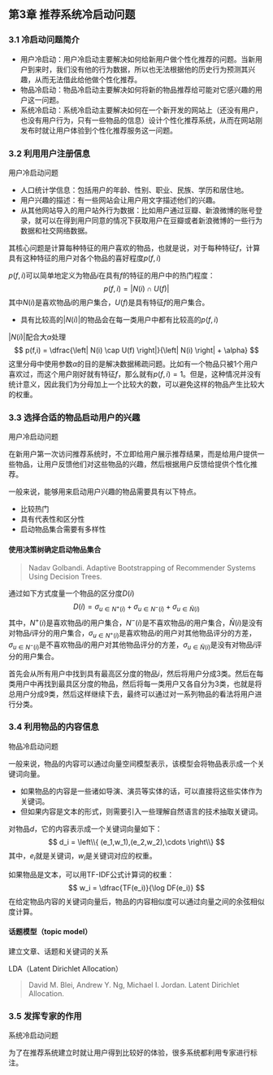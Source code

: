 ## 第3章 推荐系统冷启动问题

### 3.1 冷启动问题简介

- 用户冷启动：用户冷启动主要解决如何给新用户做个性化推荐的问题。当新用户到来时，我们没有他的行为数据，所以也无法根据他的历史行为预测其兴趣，从而无法借此给他做个性化推荐。
- 物品冷启动：物品冷启动主要解决如何将新的物品推荐给可能对它感兴趣的用户这一问题。
- 系统冷启动：系统冷启动主要解决如何在一个新开发的网站上（还没有用户，也没有用户行为，只有一些物品的信息）设计个性化推荐系统，从而在网站刚发布时就让用户体验到个性化推荐服务这一问题。

### 3.2 利用用户注册信息

用户冷启动问题

- 人口统计学信息：包括用户的年龄、性别、职业、民族、学历和居住地。
- 用户兴趣的描述：有一些网站会让用户用文字描述他们的兴趣。
- 从其他网站导入的用户站外行为数据：比如用户通过豆瓣、新浪微博的账号登录，就可以在得到用户同意的情况下获取用户在豆瓣或者新浪微博的一些行为数据和社交网络数据。

其核心问题是计算每种特征的用户喜欢的物品，也就是说，对于每种特征$f$，计算具有这种特征的用户对各个物品的喜好程度$p(f,i)$

$p(f,i)$可以简单地定义为物品$i$在具有$f$的特征的用户中的热门程度：
$$
p(f,i) = \left| N(i) \cap U(f) \right|
$$
其中$N(i)$是喜欢物品$i$的用户集合，$U(f)$是具有特征$f$的用户集合。

- 具有比较高的$\left| N(i) \right|$的物品会在每一类用户中都有比较高的$p(f,i)$

$\left| N(i) \right|$配合大$\alpha$处理
$$
p(f,i) = \dfrac{\left| N(i) \cap U(f) \right|}{\left| N(i) \right| + \alpha}
$$
这里分母中使用参数$\alpha$的目的是解决数据稀疏问题。比如有一个物品只被1个用户喜欢过，而这个用户刚好就有特征$f$，那么就有$p(f,i)=1$。但是，这种情况并没有统计意义，因此我们为分母加上一个比较大的数，可以避免这样的物品产生比较大的权重。

### 3.3 选择合适的物品启动用户的兴趣

用户冷启动问题

在新用户第一次访问推荐系统时，不立即给用户展示推荐结果，而是给用户提供一些物品，让用户反馈他们对这些物品的兴趣，然后根据用户反馈给提供个性化推荐。

一般来说，能够用来启动用户兴趣的物品需要具有以下特点。

- 比较热门
- 具有代表性和区分性
- 启动物品集合需要有多样性

#### 使用决策树确定启动物品集合

> Nadav Golbandi. Adaptive Bootstrapping of Recommender Systems Using Decision Trees.

通过如下方式度量一个物品的区分度$D(i)$
$$
D(i) = \sigma_{u \in N^+(i)} + \sigma_{u \in N^-(i)} + \sigma_{u \in \bar{N}(i)}
$$
其中，$N^+(i)$是喜欢物品$i$的用户集合，$N^-(i)$是不喜欢物品$i$的用户集合，$\bar{N}(i)$是没有对物品$i$评分的用户集合，$\sigma_{u \in N^+(i)}$是喜欢物品$i$的用户对其他物品评分的方差，$\sigma_{u \in N^-(i)}$是不喜欢物品$i$的用户对其他物品评分的方差，$\sigma_{u \in \bar{N}(i)}$是没有对物品$i$评分的用户集合。

首先会从所有用户中找到具有最高区分度的物品$i$，然后将用户分成3类。然后在每类用户中再找到最具区分度的物品，然后将每一类用户又各自分为3类，也就是将总用户分成9类，然后这样继续下去，最终可以通过对一系列物品的看法将用户进行分类。

### 3.4 利用物品的内容信息

物品冷启动问题

一般来说，物品的内容可以通过向量空间模型表示，该模型会将物品表示成一个关键词向量。

- 如果物品的内容是一些诸如导演、演员等实体的话，可以直接将这些实体作为关键词。
- 但如果内容是文本的形式，则需要引入一些理解自然语言的技术抽取关键词。

对物品$d$，它的内容表示成一个关键词向量如下：
$$
d_i = \left\\{ (e_1,w_1),(e_2,w_2),\cdots \right\\}
$$
其中，$e_i$就是关键词，$w_i$是关键词对应的权重。

如果物品是文本，可以用TF-IDF公式计算词的权重：
$$
w_i = \dfrac{TF(e_i)}{\log DF(e_i)}
$$
在给定物品内容的关键词向量后，物品的内容相似度可以通过向量之间的余弦相似度计算。

#### 话题模型（topic model）

建立文章、话题和关键词的关系

LDA（Latent Dirichlet Allocation）

> David M. Blei, Andrew Y. Ng, Michael I. Jordan. Latent Dirichlet Allocation.

### 3.5 发挥专家的作用

系统冷启动问题

为了在推荐系统建立时就让用户得到比较好的体验，很多系统都利用专家进行标注。